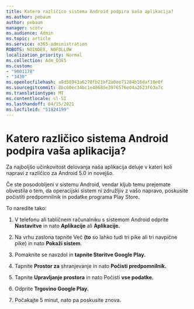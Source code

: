 ```yaml
---
title: Katero različico sistema Android podpira vaša aplikacija?
ms.author: pebaum
author: pebaum
manager: scotv
ms.audience: Admin
ms.topic: article
ms.service: o365-administration
ROBOTS: NOINDEX, NOFOLLOW
localization_priority: Normal
ms.collection: Adm_O365
ms.custom:
- "9001178"
- "3430"
ms.openlocfilehash: a8d58943a6278fb21bf2a0ee71284b16daf10e0f
ms.sourcegitcommit: 8bc60ec34bc1e40685e3976576e04a2623f63a7c
ms.translationtype: MT
ms.contentlocale: sl-SI
ms.lasthandoff: 04/15/2021
ms.locfileid: "51824199"
---
```

# <a name="what-version-of-android-does-your-app-support"></a>Katero različico sistema Android podpira vaša aplikacija?

Za najboljšo učinkovitost delovanja naša aplikacija deluje v kateri koli napravi z različico za Android 5.0 in novejšo.

Če ste posodobljeni v sistemu Android, vendar kljub temu prejemate obvestila o tem, da operacijski sistem ni združljiv z vašo napravo, poskusite počistiti predpomnilnik in podatke programa Play Store.

To naredite tako: 

1. V telefonu ali tabličnem računalniku s sistemom Android odprite **Nastavitve** in nato **Aplikacije** ali **Aplikacije.**

2. Na vrhu zaslona tapnite Več **(to** so lahko tudi tri pike ali tri navpične pike) in nato **Pokaži sistem**. 

3. Pomaknite se navzdol in **tapnite Storitve Google Play.** 

4. Tapnite **Prostor za** shranjevanje in nato **Počisti predpomnilnik.** 

5. Tapnite **Upravljanje prostora** in nato Počisti **vse podatke.** 

6. Odprite **Trgovino Google Play.** 

7. Počakajte 5 minut, nato pa poskusite znova. 